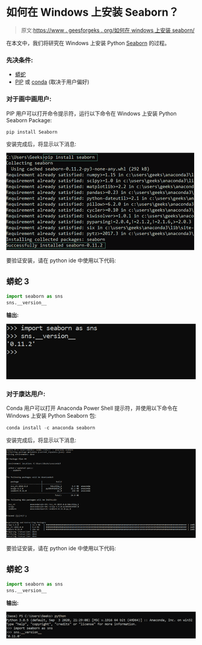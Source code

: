 # 如何在 Windows 上安装 Seaborn？

> 原文:[https://www . geesforgeks . org/如何在 windows 上安装 seaborn/](https://www.geeksforgeeks.org/how-to-install-seaborn-on-windows/)

在本文中，我们将研究在 Windows 上安装 Python [Seaborn](https://www.geeksforgeeks.org/introduction-to-seaborn-python/) 的过程。

### 先决条件:

*   [蟒蛇](https://www.geeksforgeeks.org/how-to-download-and-install-python-latest-version-on-windows/)
*   [PIP](https://www.geeksforgeeks.org/how-to-install-pip-on-windows/) 或 [conda](https://www.geeksforgeeks.org/how-to-install-conda-in-windows/) (取决于用户偏好)

### 对于画中画用户:

PIP 用户可以打开命令提示符，运行以下命令在 Windows 上安装 Python Seaborn Package:

```py
pip install Seaborn
```

安装完成后，将显示以下消息:

![installing seaborn using PIP](img/1b3e3ed82a8939d62ab3b077813558bf.png)

要验证安装，请在 python ide 中使用以下代码:

## 蟒蛇 3

```py
import seaborn as sns
sns.__version__
```

**输出:**

![verifying installation of seaborn](img/421128a454d7659573c7794b887d2bf1.png)

### **对于康达用户:**

Conda 用户可以打开 Anaconda Power Shell 提示符，并使用以下命令在 Windows 上安装 Python Seaborn 包:

```py
conda install -c anaconda seaborn
```

安装完成后，将显示以下消息:

![installing seaborn using conda](img/27a0f75b76da69a7861d86b3ef592dc5.png)

要验证安装，请在 python ide 中使用以下代码:

## 蟒蛇 3

```py
import seaborn as sns
sns.__version__
```

**输出:**

![verifying the seaborn installation](img/efe873c7b5cebeef2029ab3e0ba6960d.png)